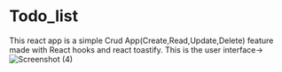 # Todo_list
This react app is a simple Crud App(Create,Read,Update,Delete) feature made with React hooks and react toastify.
This is the user interface->
![Screenshot (4)](https://github.com/Aitrik/Todo_list/assets/89089921/52908635-9fc4-422a-8921-989bc337b9e4)
